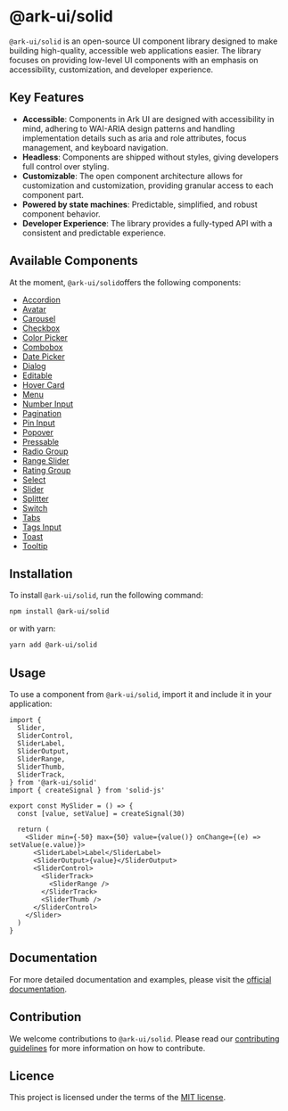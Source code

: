 # @ark-ui/solid

`@ark-ui/solid` is an open-source UI component library designed to make building high-quality, accessible web applications easier. The library focuses on providing low-level UI components with an emphasis on accessibility, customization, and developer experience.

## Key Features

- **Accessible**: Components in Ark UI are designed with accessibility in mind, adhering to WAI-ARIA design patterns and handling implementation details such as aria and role attributes, focus management, and keyboard navigation.
- **Headless**: Components are shipped without styles, giving developers full control over styling.
- **Customizable**: The open component architecture allows for customization and customization, providing granular access to each component part.
- **Powered by state machines**: Predictable, simplified, and robust component behavior.
- **Developer Experience**: The library provides a fully-typed API with a consistent and predictable experience.

## Available Components

At the moment, `@ark-ui/solid`offers the following components:

- [Accordion](https://ark-ui.com/docs/solid/components/accordion)
- [Avatar](https://ark-ui.com/docs/solid/components/avatar)
- [Carousel](https://ark-ui.com/docs/solid/components/carousel)
- [Checkbox](https://ark-ui.com/docs/solid/components/checkbox)
- [Color Picker](https://ark-ui.com/docs/solid/components/color-picker)
- [Combobox](https://ark-ui.com/docs/solid/components/combobox)
- [Date Picker](https://ark-ui.com/docs/solid/components/date-picker)
- [Dialog](https://ark-ui.com/docs/solid/components/dialog)
- [Editable](https://ark-ui.com/docs/solid/components/editable)
- [Hover Card](https://ark-ui.com/docs/solid/components/hover-card)
- [Menu](https://ark-ui.com/docs/solid/components/menu)
- [Number Input](https://ark-ui.com/docs/solid/components/number-input)
- [Pagination](https://ark-ui.com/docs/solid/components/pagination)
- [Pin Input](https://ark-ui.com/docs/solid/components/pin-input)
- [Popover](https://ark-ui.com/docs/solid/components/popover)
- [Pressable](https://ark-ui.com/docs/solid/components/pressable)
- [Radio Group](https://ark-ui.com/docs/solid/components/radio-group)
- [Range Slider](https://ark-ui.com/docs/solid/components/range-slider)
- [Rating Group](https://ark-ui.com/docs/solid/components/rating-group)
- [Select](https://ark-ui.com/docs/solid/components/select)
- [Slider](https://ark-ui.com/docs/solid/components/slider)
- [Splitter](https://ark-ui.com/docs/solid/components/splitter)
- [Switch](https://ark-ui.com/docs/solid/components/switch)
- [Tabs](https://ark-ui.com/docs/solid/components/tabs)
- [Tags Input](https://ark-ui.com/docs/solid/components/tags-input)
- [Toast](https://ark-ui.com/docs/solid/components/toast)
- [Tooltip](https://ark-ui.com/docs/solid/components/tooltip)

## Installation

To install `@ark-ui/solid`, run the following command:

```bash
npm install @ark-ui/solid
```

or with yarn:

```bash
yarn add @ark-ui/solid
```

## Usage

To use a component from `@ark-ui/solid`, import it and include it in your application:

```tsx
import {
  Slider,
  SliderControl,
  SliderLabel,
  SliderOutput,
  SliderRange,
  SliderThumb,
  SliderTrack,
} from '@ark-ui/solid'
import { createSignal } from 'solid-js'

export const MySlider = () => {
  const [value, setValue] = createSignal(30)

  return (
    <Slider min={-50} max={50} value={value()} onChange={(e) => setValue(e.value)}>
      <SliderLabel>Label</SliderLabel>
      <SliderOutput>{value}</SliderOutput>
      <SliderControl>
        <SliderTrack>
          <SliderRange />
        </SliderTrack>
        <SliderThumb />
      </SliderControl>
    </Slider>
  )
}
```

## Documentation

For more detailed documentation and examples, please visit the [official documentation](https://ark-ui.com/).

## Contribution

We welcome contributions to `@ark-ui/solid`. Please read our [contributing guidelines](https://github.com/chakra-ui/ark/blob/main/CONTRIBUTING.md) for more information on how to contribute.

## Licence

This project is licensed under the terms of the [MIT license](https://github.com/chakra-ui/ark/blob/main/LICENSE).
